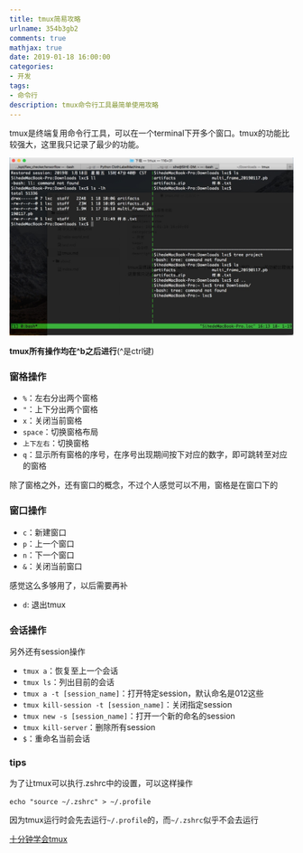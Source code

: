 ```yaml
---
title: tmux简易攻略
urlname: 354b3gb2
comments: true
mathjax: true
date: 2019-01-18 16:00:00
categories:
- 开发
tags:
- 命令行
description: tmux命令行工具最简单使用攻略
---
```


tmux是终端复用命令行工具，可以在一个terminal下开多个窗口。tmux的功能比较强大，这里我只记录了最少的功能。

![tmux](/images/tmux.jpg)

**tmux所有操作均在^b之后进行**(^是ctrl键)

### 窗格操作

- `%`：左右分出两个窗格
- `"`：上下分出两个窗格
- `x`：关闭当前窗格
- `space`：切换窗格布局
- `上下左右`：切换窗格
- `q`：显示所有窗格的序号，在序号出现期间按下对应的数字，即可跳转至对应的窗格

除了窗格之外，还有窗口的概念，不过个人感觉可以不用，窗格是在窗口下的

### 窗口操作

- `c`：新建窗口
- `p`：上一个窗口
- `n`：下一个窗口
- `&`：关闭当前窗口

感觉这么多够用了，以后需要再补

- `d`: 退出tmux

### 会话操作

另外还有session操作

- `tmux a`：恢复至上一个会话
- `tmux ls`：列出目前的会话
- `tmux a -t [session_name]`：打开特定session，默认命名是012这些
- `tmux kill-session -t [session_name]`：关闭指定session
- `tmux new -s [session_name]`：打开一个新的命名的session
- `tmux kill-server`：删除所有session
- `$`：重命名当前会话

### tips

为了让tmux可以执行.zshrc中的设置，可以这样操作

`echo "source ~/.zshrc" > ~/.profile`

因为tmux运行时会先去运行`~/.profile`的，而`~/.zshrc`似乎不会去运行

[十分钟学会tmux](https://www.cnblogs.com/kaiye/p/6275207.html)